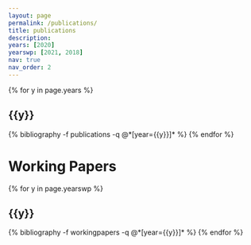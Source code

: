 ```yaml
---
layout: page
permalink: /publications/
title: publications
description:
years: [2020]
yearswp: [2021, 2018]
nav: true
nav_order: 2
---
```

<!-- _pages/publications.md -->
<div class="publications">

{% for y in page.years %}
  <h2 class="year">{{y}}</h2>
  {% bibliography -f publications -q @*[year={{y}}]* %}
{% endfor %}

</div>

<h1> Working Papers </h1>

<div class="workingpapers">

{% for y in page.yearswp %}
  <h2 class="year">{{y}}</h2>
  {% bibliography -f workingpapers -q @*[year={{y}}]*  %}
{% endfor %}

</div>

